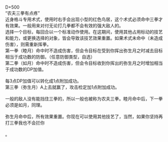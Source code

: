 <title>“农夫三拳有点疼”</title>
<meta name="GENERATOR" content="WinCHM">
<meta http-equiv="Content-Type" content="text/html; charset=gb2312">
<br>D+500
<br>“农夫三拳有点疼”
<br>近身格斗专用术式，使用时右手会出现小型的红色鸟居，这个术式必须命中三拳才有效果。一般用来对付无论打几拳都不会有效的强大敌人的。
<br>选择一个目标，每回合以一个标准动作使用。在这期间，使用其他占用标动的技艺和能力，或更换选择的对象，皆会导致该技艺效果重置。如果术式未命中（未造成伤害），则需重新挥拳。
<br>第一拳（睦月）命中时不造成伤害，但会令目标在受到你挥出弥生月之时减去目标相当于成功数的防御。（任意防御类型，自选）
<br>第二拳（如月）命中时不造成伤害，但会令目标收到你挥出的弥生月之时增加相当于成功数的DP加值。
<br>
<br>每3点DP加值可以转化成1点附加成功。
<br>第三拳（弥生月）A上去就赢了，攻击检定加1点附加成功。
<br>
<br>一般的敌人没有能挡住三拳的，所以一般也被称为农夫三拳。睦月命中后，下一拳必须是如月，同理。
<br>
<br>弥生月命中后，所有效果重置。你现在可以使用其他技艺了，当然，如果你坚持再打三拳我也不会拦你
<br>
<br>。
<br>
<br>
